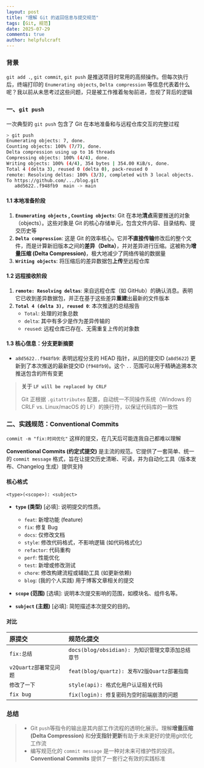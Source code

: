 ```yaml
---
layout: post
title: "理解 Git 的返回信息与提交规范"
tags: [Git, 规范]
date: 2025-07-29
comments: true
author: helpfulcraft
---
```


### 背景

`git add .`, `git commit`, `git push` 是推送项目时常用的高频操作。但每次执行后，终端打印的 `Enumerating objects`, `Delta compression` 等信息代表着什么呢？我以前从未思考过这些问题，只是被工作推着匆匆前进，忽视了背后的逻辑

### 一、`git push` 

一次典型的 `git push` 包含了 Git 在本地准备和与远程仓库交互的完整过程

```bash
> git push
Enumerating objects: 7, done.
Counting objects: 100% (7/7), done.
Delta compression using up to 16 threads
Compressing objects: 100% (4/4), done.
Writing objects: 100% (4/4), 354 bytes | 354.00 KiB/s, done.
Total 4 (delta 3), reused 0 (delta 0), pack-reused 0
remote: Resolving deltas: 100% (3/3), completed with 3 local objects.
To https://github.com/.../blog.git
   a8d5622..f948fb9  main -> main
```

#### 1.1 本地准备阶段
1.  **`Enumerating objects` , `Counting objects`**: Git 在本地**清点**需要推送的对象（objects）。这些对象是 Git 的核心存储单元，包含文件内容、目录结构、提交历史等
 2.  **`Delta compression`**: 这是 Git 的效率核心。它并**不直接传输**修改后的整个文件，而是计算新旧版本之间的**差异（Delta）**，并对差异进行压缩。这被称为**增量压缩 (Delta Compression)**，极大地减少了网络传输的数据量
3.  **`Writing objects`**: 将压缩后的差异数据包**上传**至远程仓库

#### 1.2 远程接收阶段
1.  **`remote: Resolving deltas`**: 来自远程仓库（如 GitHub）的确认消息。表明它已收到差异数据包，并正在基于这些差异**重建**出最新的文件版本
2.  **`Total 4 (delta 3), reused 0`**: 本次推送的总结报告
     *   `Total`: 处理的对象总数
     *   `delta`: 其中有多少是作为差异传输的
     *   `reused`: 远程仓库已存在、无需重复上传的对象数

#### 1.3 核心信息：分支更新摘要
   - `a8d5622..f948fb9`: 表明远程分支的 HEAD 指针，从旧的提交ID (`a8d5622`) 更新到了本次推送的最新提交ID (`f948fb9`)。这个 `..` 范围可以用于精确追溯本次推送包含的所有变更

> **关于 `LF will be replaced by CRLF`**
> 
>  Git 正根据 `.gitattributes` 配置，自动统一不同操作系统（Windows 的 CRLF vs. Linux/macOS 的 LF）的换行符，以保证代码库的一致性

### 二、实践规范：Conventional Commits

`commit -m "fix:时间优化"` 这样的提交，在几天后可能连我自己都难以理解

**Conventional Commits (约定式提交)** 是主流的规范。它提供了一套简单、统一的 `commit message` 格式，旨在让提交历史清晰、可读，并为自动化工具（版本发布、Changelog 生成）提供支持

#### 核心格式
```
<type>(<scope>): <subject>
```
*   **`type` (类型)** [必填]: 说明提交的性质。
    *   `feat`: 新增功能 (feature)
    *   `fix`: 修复 Bug
    *   `docs`: 仅修改文档
    *   `style`: 修改代码格式，不影响逻辑 (如代码格式化)
    *   `refactor`: 代码重构
    *   `perf`: 性能优化
    *   `test`: 新增或修改测试
    *   `chore`: 修改构建流程或辅助工具 (如更新依赖)
    *   `blog`: (我的个人实践) 用于博客文章相关的提交

*   **`scope` (范围)** [选填]: 说明本次提交影响的范围，如模块名、组件名等。

*   **`subject` (主题)** [必填]: 简短描述本次提交的目的。

#### 对比

| 原提交 | 规范化提交 |
| :--- | :--- |
| `fix:总结` | `docs(blog/obsidian): 为知识管理文章添加总结章节` |
| `v2Quartz部署常见问题` | `feat(blog/quartz): 发布V2版Quartz部署指南` |
| `修改了一下` | `style(api): 格式化用户认证相关代码` |
| `fix bug` | `fix(login): 修复密码为空时前端崩溃的问题` |

### 总结
> *   Git `push`等指令的输出是其内部工作流程的透明化展示。理解**增量压缩 (Delta Compression)** 和**分支指针更新**有助于未来更好的使用git优化工作流
> *   编写规范化的 `commit message` 是一种对未来可维护性的投资。**Conventional Commits** 提供了一套行之有效的实践标准
